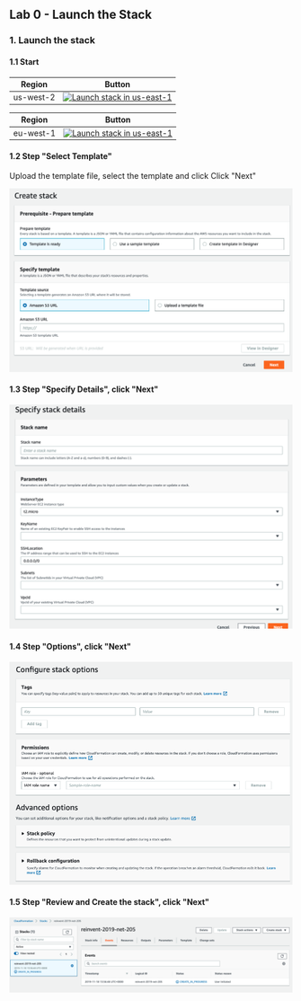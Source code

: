 ## Lab 0 - Launch the Stack

### 1. Launch the stack

#### 1.1 Start

Region | Button
------------ | -------------
us-west-2 | [![Launch stack in us-east-1](https://s3.amazonaws.com/cloudformation-examples/cloudformation-launch-stack.png)](https://console.aws.amazon.com/cloudformation/home?region=us-west-2#/stacks/new?stackName=ReInvent2019-GA-Workshop&templateURL=https://jtouzi.s3.amazonaws.com/reInvent2019.template)

Region | Button
------------ | -------------
eu-west-1 | [![Launch stack in us-east-1](https://s3.amazonaws.com/cloudformation-examples/cloudformation-launch-stack.png)](https://console.aws.amazon.com/cloudformation/home?region=eu-west-1#/stacks/new?stackName=ReInvent2019-GA-Workshop&templateURL=https://jtouzi.s3.amazonaws.com/reInvent2019.template)


#### 1.2 Step "Select Template"

Upload the template file, select the template and click Click "Next"

<kbd>![x](./img/create-stack.png)</kbd>

#### 1.3 Step "Specify Details", click "Next"

<kbd>![x](./img/specify-stack-details.png)</kbd>

#### 1.4 Step "Options", click "Next"

<kbd>![x](./img/configure-stack-options.png)</kbd>


#### 1.5 Step "Review and Create the stack", click "Next"

<kbd>![x](./img/stack-create-inprogress.png)</kbd>

